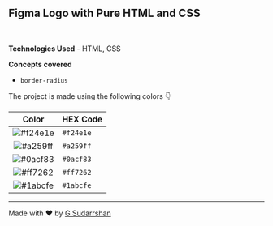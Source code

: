 ## Figma Logo with Pure HTML and CSS

<br>

**Technologies Used** - HTML, CSS

**Concepts covered**

- `border-radius`

The project is made using the following colors 👇

|                          Color                           | HEX Code  |
| :------------------------------------------------------: | --------- |
| ![#f24e1e](https://placehold.co/15x15/f24e1e/f24e1e.png) | `#f24e1e` |
| ![#a259ff](https://placehold.co/15x15/a259ff/a259ff.png) | `#a259ff` |
| ![#0acf83](https://placehold.co/15x15/0acf83/0acf83.png) | `#0acf83` |
| ![#ff7262](https://placehold.co/15x15/ff7262/ff7262.png) | `#ff7262` |
| ![#1abcfe](https://placehold.co/15x15/1abcfe/1abcfe.png) | `#1abcfe` |

---

Made with ❤️ by [G Sudarrshan](https://github.com/GundaSudarrshan)
